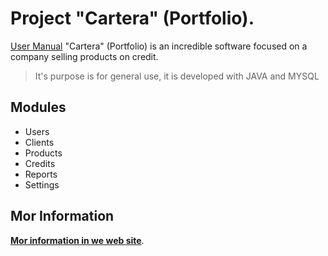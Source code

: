 # Project "Cartera" (Portfolio).
[User Manual](https://giohosting.com "User Manual \br")
"Cartera" (Portfolio) is an incredible software focused on a company selling products on credit.
> It's purpose is for general use, it is developed with JAVA and MYSQL

## Modules
* Users
* Clients
* Products
* Credits
* Reports
* Settings
## Mor Information
[**Mor information in we web site**](https://giohosting.com "Mor information").
